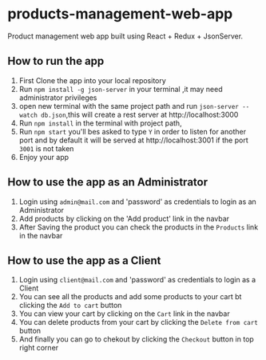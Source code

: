 # products-management-web-app

Product management web app built using React + Redux + JsonServer.

## How to run the app

1.  First Clone the app into your local repository
2.  Run `npm install -g json-server` in your terminal ,it may need administrator privileges
3.  open new terminal with the same project path and run `json-server --watch db.json`,this will create a rest server at http://localhost:3000
4.  Run `npm install` in the terminal with project path, 
5.  Run `npm start` you'll bes asked to type `Y` in order to listen for another port and by default it will be served at http://localhost:3001 if the port `3001` is not taken
6.  Enjoy your app

## How to use the app as an Administrator

1.  Login using `admin@mail.com` and 'password' as credentials to login as an Administrator
2.  Add products by clicking on the 'Add product' link in the navbar
3.  After Saving the product you can check the products in the `Products` link in the navbar

## How to use the app as a Client

1.  Login using `client@mail.com` and 'password' as credentials to login as a Client
2.  You can see all the products and add some products to your cart bt clicking the `Add to cart` button
3.  You can view your cart by clicking on the `Cart` link in the navbar
4.  You can delete products from your cart by clicking the `Delete from cart` button
5.  And finally you can go to chekout by clicking the `Checkout` button in top right corner
